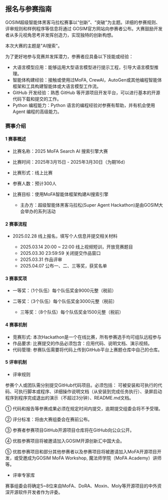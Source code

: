 ## 报名与参赛指南

GOSIM超级智能体黑客马拉松赛事以“创新”、“突破”为主题。详细的参赛规则、评审规则和样例程序等信息将通过 GOSIM官方网站向参赛者公布。大赛鼓励开发者从多元视角思考并发挥创造力，实现独特的创新构想。

本次大赛的主题是"AI搜索"。

为了更好地参与竞赛并发挥潜力，参赛者应具备以下技能或经验：

- 大语言模型应用：能够运用大型语言模型进行提示工程，引导大语言模型推理。
- 智能体构建经验：接触或使用过MoFA, CrewAI，AutoGen或其他编程智能体框架和工具构建智能体或大语言模型工作流。
- GitHub 开发经验：熟悉 GitHub 等开源项目开发平台，可以进行基本的开源代码下载和提交的工作。
- Python 编程能力：Python 语言的编程经验对参赛有帮助，并有机会使用Agent 编程的高级能力。



### 赛事介绍

####	1 赛事概述

- 比赛名称：2025 MoFA Search AI 搜索引擎大赛

- 比赛时间：2025年3月15日 - 2025年3月30日（为期16d）
- 比赛形式：线上比赛
- 参赛人数：预计300人
- 比赛目标：使用MoFA智能体框架构建AI搜索引擎

  - 主办方：超级智能体黑客马拉松(Super Agent Hackathon)是由GOSIM大会举办的系列活动



####	2 赛事流程

- 2025.02.28    线上报名，填写个人信息并提交相关材料

  - 2025.03.14    20:00 ~ 22:00 线上视频短训，开放竞赛题目
  - 2025.03.30    23:59:59 关闭提交作品窗口
  -  2025.03.31    作品评审
  - 2025.04.07    公布一、二、三等奖，获奖名单



####	3 赛事奖项

- 一等奖：（1个队伍）每个队伍奖金9000元整（税前）
- 二等奖：（3个队伍）每个队伍奖金3000元整（税前）

  -  三等奖：（8个队伍）每个队伍奖金1500元整（税前）

#### 4 赛事机制

- 竞赛形式: 本次Hackathon是一个在线比赛，所有参赛选手均可组队远程参与
- 作品要求: 比赛提交的作品必须包含：应用代码、说明文档、演示视频。
- 代码管理: 参赛队伍需要将代码上传到GitHub平台上赛题仓库中自己的仓库。

#### 5 评审机制

- 评审规则

 参赛个人或团队需分别提交GitHub代码项目。必须包括： 可被安装和可执行的代码、可执行脚本或程序、详细操作说明文档（从安装到完成任务执行）、录屏启动程序到程序完成退出的演示（不超过3分钟）、README.md文档。

① 代码和报告等参赛成果必须在规定时间内提交，逾期提交组委会将不予受理。

② 评分标准：将由大赛组委会在赛前公布。

③ 参赛者参赛项目GitHub开源项目仓库将在GitHub向公众公开。

④ 优胜参赛项目将被邀请加入GOSIM开源创新汇中国大会。

⑤ 优胜参赛项目和部分其他参赛者以及参赛项目将被邀请加入MoFA开源项目开发，或受邀成为GOSIM MoFA Workshop, 魔法师学院（MoFA Academy）讲师等。

- 评审专家库

赛事组委会将确定5~8位来自MoFA、DoRA、Moxin、Moly等开源项目的中外资深开源软件开发者作为评委。

